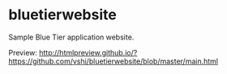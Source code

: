 bluetierwebsite
===============

Sample Blue Tier application website.

Preview: http://htmlpreview.github.io/?https://github.com/vshi/bluetierwebsite/blob/master/main.html
